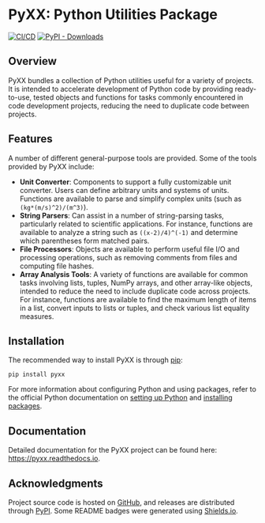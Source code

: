 # PyXX: Python Utilities Package

[![CI/CD](https://github.com/nathan-hess/python-utilities/actions/workflows/cicd.yml/badge.svg)](https://github.com/nathan-hess/python-utilities/actions/workflows/cicd.yml)
[![PyPI - Downloads](https://img.shields.io/pypi/dm/pyxx?label=PyPI%20downloads&logo=python&logoColor=yellow)](https://pypi.org/project/pyxx)

## Overview

PyXX bundles a collection of Python utilities useful for a variety of projects.  It is intended to accelerate development of Python code by providing ready-to-use, tested objects and functions for tasks commonly encountered in code development projects, reducing the need to duplicate code between projects.


## Features

A number of different general-purpose tools are provided.  Some of the tools provided by PyXX include:
- **Unit Converter**: Components to support a fully customizable unit converter.  Users can define arbitrary units and systems of units.  Functions are available to parse and simplify complex units (such as `(kg*(m/s)^2)/(m^3)`).
- **String Parsers**: Can assist in a number of string-parsing tasks, particularly related to scientific applications.  For instance, functions are available to analyze a string such as `((x-2)/4)^(-1)` and determine which parentheses form matched pairs.
- **File Processors**: Objects are available to perform useful file I/O and processing operations, such as removing comments from files and computing file hashes.
- **Array Analysis Tools**: A variety of functions are available for common tasks involving lists, tuples, NumPy arrays, and other array-like objects, intended to reduce the need to include duplicate code across projects.  For instance, functions are available to find the maximum length of items in a list, convert inputs to lists or tuples, and check various list equality measures.


## Installation

The recommended way to install PyXX is through [pip](https://pypi.org/project/pyxx):

```
pip install pyxx
```

For more information about configuring Python and using packages, refer to the official Python documentation on [setting up Python](https://docs.python.org/3/using/index.html) and [installing packages](https://packaging.python.org/en/latest/tutorials/installing-packages).


## Documentation

Detailed documentation for the PyXX project can be found here: https://pyxx.readthedocs.io.


## Acknowledgments

Project source code is hosted on [GitHub](https://github.com/nathan-hess/python-utilities), and releases are distributed through [PyPI](https://pypi.org/project/pyxx).  Some README badges were generated using [Shields.io](https://shields.io).
